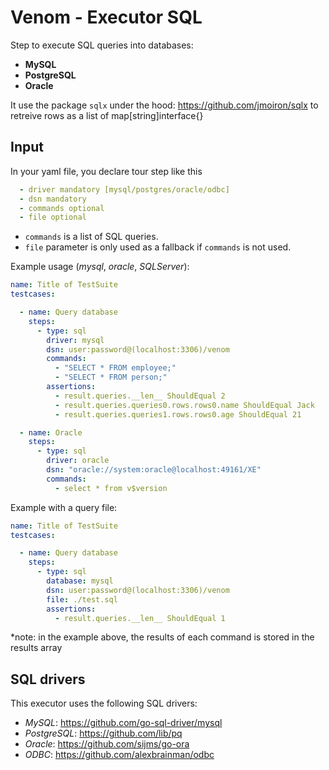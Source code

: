# Venom - Executor SQL

Step to execute SQL queries into databases:
* **MySQL**
* **PostgreSQL**
* **Oracle**

It use the package `sqlx` under the hood: https://github.com/jmoiron/sqlx to retreive rows as a list of map[string]interface{}

## Input

In your yaml file, you declare tour step like this

```yaml
  - driver mandatory [mysql/postgres/oracle/odbc]
  - dsn mandatory
  - commands optional
  - file optional
 ```

- `commands` is a list of SQL queries.
- `file` parameter is only used as a fallback if `commands` is not used.

Example usage (_mysql_, _oracle_, _SQLServer_):

```yaml
name: Title of TestSuite
testcases:

  - name: Query database
    steps:
      - type: sql
        driver: mysql
        dsn: user:password@(localhost:3306)/venom
        commands:
          - "SELECT * FROM employee;"
          - "SELECT * FROM person;"
        assertions:
          - result.queries.__len__ ShouldEqual 2
          - result.queries.queries0.rows.rows0.name ShouldEqual Jack
          - result.queries.queries1.rows.rows0.age ShouldEqual 21

  - name: Oracle
    steps:
      - type: sql
        driver: oracle
        dsn: "oracle://system:oracle@localhost:49161/XE"
        commands:
          - select * from v$version
```

Example with a query file:

```yaml
name: Title of TestSuite
testcases:

  - name: Query database
    steps:
      - type: sql
        database: mysql
        dsn: user:password@(localhost:3306)/venom
        file: ./test.sql
        assertions:
          - result.queries.__len__ ShouldEqual 1
```

*note: in the example above, the results of each command is stored in the results array

## SQL drivers

This executor uses the following SQL drivers:

- _MySQL_: https://github.com/go-sql-driver/mysql
- _PostgreSQL_: https://github.com/lib/pq
- _Oracle_: https://github.com/sijms/go-ora
- _ODBC_: https://github.com/alexbrainman/odbc

